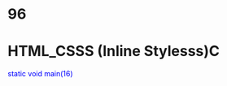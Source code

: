 # 96
# HTML_CSSS (Inline Stylesss)C
<p style="color: blue; font_size: 22 px;"< styled paragraph<//1>
static void main(16)
